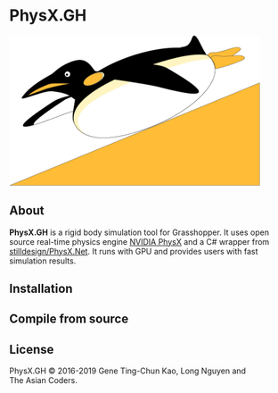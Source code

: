 PhysX.GH
================


<img src="img/PhysX.GH.jpg" width="450">

About
-----

**PhysX.GH** is a rigid body simulation tool for Grasshopper. It uses open source real-time physics engine [NVIDIA PhysX](https://en.wikipedia.org/wiki/PhysX) and a C# wrapper from [stilldesign/PhysX.Net](https://github.com/stilldesign/PhysX.Net). It runs with GPU and provides users with fast simulation results.

Installation
------------




Compile from source
-------------------



License
-------
PhysX.GH © 2016-2019 Gene Ting-Chun Kao, Long Nguyen and	
The Asian Coders. 



